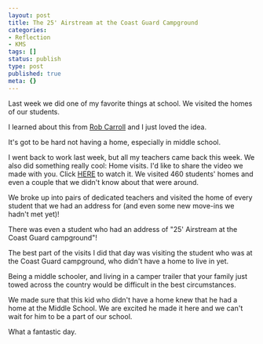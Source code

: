 ```yaml
---
layout: post
title: The 25' Airstream at the Coast Guard Campground
categories:
- Reflection
- KMS
tags: []
status: publish
type: post
published: true
meta: {}
---
```


Last week we did one of my favorite things at school. We visited the homes of our students.

I learned about this from 
[Rob Carroll](http://www.transformativeprincipal.org/?s=rob+carroll) and I just loved the idea.

It's got to be hard not having a home, especially in middle school.

I went back to work last week, but all my teachers came back this week. We also did something really cool: Home visits. I'd like to share the video we made with you. Click 
[HERE](https://www.dropbox.com/s/u0sjvpujfpcurhn/home%20visits%202016.MOV?dl=0) to watch it. We visited 460 students' homes and even a couple that we didn't know about that were around.

We broke up into pairs of dedicated teachers and visited the home of every student that we had an address for (and even some new move-ins we hadn't met yet)!

There was even a student who had an address of "25' Airstream at the Coast Guard campground"!

The best part of the visits I did that day was visiting the student who was at the Coast Guard campground, who didn't have a home to live in yet.

Being a middle schooler, and living in a camper trailer that your family just towed across the country would be difficult in the best circumstances.

We made sure that this kid who didn't have a home knew that he had a home at the Middle School. We are excited he made it here and we can't wait for him to be a part of our school.

What a fantastic day.
